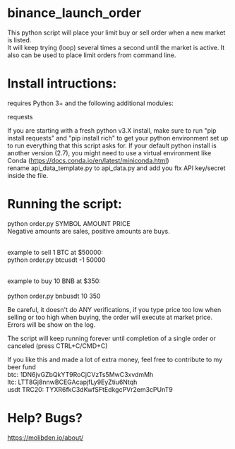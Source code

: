 # binance_launch_order
This python script will place your limit buy or sell order when a new market is listed.<br>
It will keep trying (loop) several times a second until the market is active.
It also can be used to place limit orders from command line.

# Install intructions:

requires Python 3+ and the following additional modules:<br/>

requests<br/>

If you are starting with a fresh python v3.X install, make sure to run "pip install requests" and "pip install rich"  to get your python environment set up to run everything that this script asks for. If your default python install is another version (2.7), you might need to use a virtual environment like Conda (https://docs.conda.io/en/latest/miniconda.html)
<br>
rename api_data_template.py to api_data.py and add you ftx API key/secret inside the file.

# Running the script:
python order.py SYMBOL AMOUNT PRICE<br/>
Negative amounts are sales, positive amounts are buys.<br/><br/>

example to sell 1 BTC at $50000:<br/>
python order.py btcusdt -1 50000<br/><br/>

example to buy 10 BNB at $350:<br/><br/>
python order.py bnbusdt 10 350<br/>

Be careful, it doesn't do ANY verifications, if you type price too low when selling or too high when buying, the order will execute at market price. Errors will be show on the log.

The script will keep running forever until completion of a single order or canceled (press CTRL+C/CMD+C)

If you like this and made a lot of extra money, feel free to contribute to my beer fund<br/>
btc: 1DN6jvGZbQkYT9RoCjCVzTs5MwC3xvdmMh<br/>
ltc: LTT8Gj8nnwBCEGAcapjfLy9EyZtiu6Ntqh<br/>
usdt TRC20: TYXR6fkC3dKwfSFtEdkgcPVr2em3cPUnT9<br/>

# Help? Bugs?
https://molibden.io/about/

